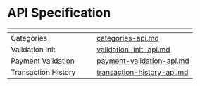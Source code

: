 # API Specification

<table data-view="cards"><thead><tr><th></th><th></th><th></th><th data-hidden data-card-target data-type="content-ref"></th></tr></thead><tbody><tr><td>Categories</td><td></td><td></td><td><a href="categories-api.md">categories-api.md</a></td></tr><tr><td>Validation Init</td><td></td><td></td><td><a href="validation-init-api.md">validation-init-api.md</a></td></tr><tr><td>Payment Validation</td><td></td><td></td><td><a href="payment-validation-api.md">payment-validation-api.md</a></td></tr><tr><td>Transaction History</td><td></td><td></td><td><a href="transaction-history-api.md">transaction-history-api.md</a></td></tr></tbody></table>
